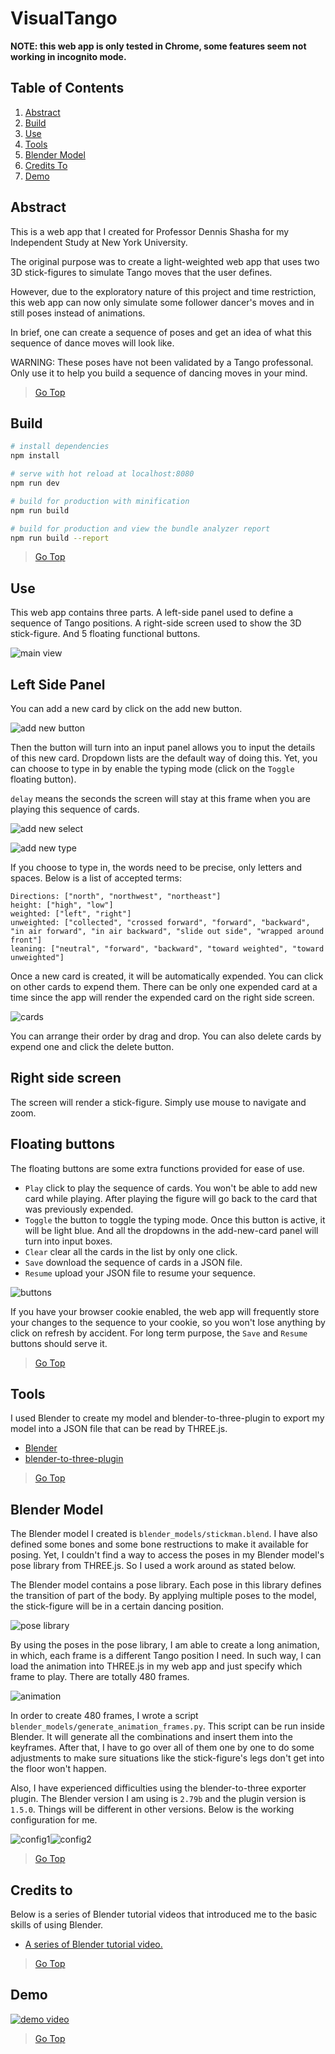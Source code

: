 VisualTango
===========

<strong>NOTE: this web app is only tested in Chrome, some features seem not working in incognito mode.</strong>

## Table of Contents

1. [Abstract](#abstract)
2. [Build](#build)
3. [Use](#use)
4. [Tools](#tools)
5. [Blender Model](#blender-model)
6. [Credits To](#credits-to)
7. [Demo](#demo)

## Abstract

This is a web app that I created for Professor Dennis Shasha for my Independent Study at New York University.

The original purpose was to create a light-weighted web app that uses two 3D stick-figures to simulate Tango moves that the user defines.

However, due to the exploratory nature of this project and time restriction, this web app can now only simulate some follower dancer's moves and in still poses instead of animations.

In brief, one can create a sequence of poses and get an idea of what this sequence of dance moves will look like.

WARNING: These poses have not been validated by a Tango professonal. Only use it to help you build a sequence of dancing moves in your mind.

>[Go Top](#table-of-contents)

## Build

``` bash
# install dependencies
npm install

# serve with hot reload at localhost:8080
npm run dev

# build for production with minification
npm run build

# build for production and view the bundle analyzer report
npm run build --report
```

>[Go Top](#table-of-contents)

## Use

This web app contains three parts. A left-side panel used to define a sequence of Tango positions. A right-side screen used to show the 3D stick-figure. And 5 floating functional buttons.

![main view](images/main-view.png)

## Left Side Panel

  You can add a new card by click on the add new button.

  ![add new button](images/add-new-button.png)

  Then the button will turn into an input panel allows you to input the details of this new card. Dropdown lists are the default way of doing this. Yet, you can choose to type in by enable the typing mode (click on the `Toggle` floating button).

  `delay` means the seconds the screen will stay at this frame when you are playing this sequence of cards.

  ![add new select](images/add-new-select.png)

  ![add new type](images/add-new-type.png)

  If you choose to type in, the words need to be precise, only letters and spaces. Below is a list of accepted terms:
  ```
  Directions: ["north", "northwest", "northeast"]
  height: ["high", "low"]
  weighted: ["left", "right"]
  unweighted: ["collected", "crossed forward", "forward", "backward", "in air forward", "in air backward", "slide out side", "wrapped around front"]
  leaning: ["neutral", "forward", "backward", "toward weighted", "toward unweighted"]
  ```

  Once a new card is created, it will be automatically expended. You can click on other cards to expend them. There can be only one expended card at a time since the app will render the expended card on the right side screen.

  ![cards](images/cards.png)

  You can arrange their order by drag and drop. You can also delete cards by expend one and click the delete button.

## Right side screen

  The screen will render a stick-figure. Simply use mouse to navigate and zoom.

## Floating buttons

  The floating buttons are some extra functions provided for ease of use.
  - `Play` click to play the sequence of cards. You won't be able to add new card while playing. After playing the figure will go back to the card that was previously expended.
  - `Toggle` the button to toggle the typing mode. Once this button is active, it will be light blue. And all the dropdowns in the add-new-card panel will turn into input boxes.
  - `Clear` clear all the cards in the list by only one click.
  - `Save` download the sequence of cards in a JSON file.
  - `Resume` upload your JSON file to resume your sequence.

  ![buttons](images/buttons.png)

  If you have your browser cookie enabled, the web app will frequently store your changes to the sequence to your cookie, so you won't lose anything by click on refresh by accident. For long term purpose, the `Save` and `Resume` buttons should serve it.

>[Go Top](#table-of-contents)

## Tools

I used Blender to create my model and blender-to-three-plugin to export my model into a JSON file that can be read by THREE.js.

- [Blender](https://www.blender.org/)
- [blender-to-three-plugin](https://github.com/mrdoob/three.js/tree/master/utils/exporters/blender)

>[Go Top](#table-of-contents)

## Blender Model

The Blender model I created is `blender_models/stickman.blend`. I have also defined some bones and some bone restructions to make it available for posing. Yet, I couldn't find a way to access the poses in my Blender model's pose library from THREE.js. So I used a work around as stated below.

The Blender model contains a pose library. Each pose in this library defines the transition of part of the body. By applying multiple poses to the model, the stick-figure will be in a certain dancing position.

![pose library](images/pose-lib.png)

By using the poses in the pose library, I am able to create a long animation, in which, each frame is a different Tango position I need. In such way, I can load the animation into THREE.js in my web app and just specify which frame to play. There are totally 480 frames.

![animation](images/keyframes.png)

In order to create 480 frames, I wrote a script `blender_models/generate_animation_frames.py`. This script can be run inside Blender. It will generate all the combinations and insert them into the keyframes. After that, I have to go over all of them one by one to do some adjustments to make sure situations like the stick-figure's legs don't get into the floor won't happen.

Also, I have experienced difficulties using the blender-to-three exporter plugin. The Blender version I am using is `2.79b` and the plugin version is `1.5.0`. Things will be different in other versions. Below is the working configuration for me.

![config1](images/export-config1.png)![config2](images/export-config1.png)

>[Go Top](#table-of-contents)

## Credits to

Below is a series of Blender tutorial videos that introduced me to the basic skills of using Blender.

- [A series of Blender tutorial video.](http://blender.freemovies.co.uk/stickman/)

>[Go Top](#table-of-contents)

## Demo

[![demo video](https://img.youtube.com/vi/xO7WGC0fHp0/0.jpg)](https://www.youtube.com/watch?v=xO7WGC0fHp0)

>[Go Top](#table-of-contents)
